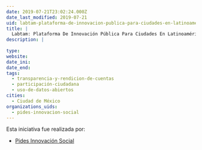 ```yaml
---
date: 2019-07-21T23:02:24.000Z
date_last_modified: 2019-07-21
uid: labtam-plataforma-de-innovacion-publica-para-ciudades-en-latinoamerica
title: |
  Labtam: Plataforma De Innovación Pública Para Ciudades En Latinoamérica
description: |
  
type: 
website: 
date_ini: 
date_end: 
tags:
  - transparencia-y-rendicion-de-cuentas
  - participación-ciudadana
  - uso-de-datos-abiertos
cities: 
  - Ciudad de México
organizations_uids:
  - pides-innovacion-social
---
```


Esta iniciativa fue realizada por:

- [Pides Innovación Social](/organizaciones/pides-innovacion-social)
